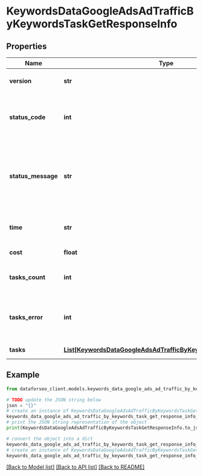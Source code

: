 # KeywordsDataGoogleAdsAdTrafficByKeywordsTaskGetResponseInfo


## Properties

Name | Type | Description | Notes
------------ | ------------- | ------------- | -------------
**version** | **str** | the current version of the API | [optional] 
**status_code** | **int** | general status code you can find the full list of the response codes here | [optional] 
**status_message** | **str** | general informational message you can find the full list of general informational messages here | [optional] 
**time** | **str** | total execution time, seconds | [optional] 
**cost** | **float** | total tasks cost, USD | [optional] 
**tasks_count** | **int** | the number of tasks in the tasks array | [optional] 
**tasks_error** | **int** | the number of tasks in the tasks array returned with an error | [optional] 
**tasks** | [**List[KeywordsDataGoogleAdsAdTrafficByKeywordsTaskGetTaskInfo]**](KeywordsDataGoogleAdsAdTrafficByKeywordsTaskGetTaskInfo.md) | array of tasks | [optional] 

## Example

```python
from dataforseo_client.models.keywords_data_google_ads_ad_traffic_by_keywords_task_get_response_info import KeywordsDataGoogleAdsAdTrafficByKeywordsTaskGetResponseInfo

# TODO update the JSON string below
json = "{}"
# create an instance of KeywordsDataGoogleAdsAdTrafficByKeywordsTaskGetResponseInfo from a JSON string
keywords_data_google_ads_ad_traffic_by_keywords_task_get_response_info_instance = KeywordsDataGoogleAdsAdTrafficByKeywordsTaskGetResponseInfo.from_json(json)
# print the JSON string representation of the object
print(KeywordsDataGoogleAdsAdTrafficByKeywordsTaskGetResponseInfo.to_json())

# convert the object into a dict
keywords_data_google_ads_ad_traffic_by_keywords_task_get_response_info_dict = keywords_data_google_ads_ad_traffic_by_keywords_task_get_response_info_instance.to_dict()
# create an instance of KeywordsDataGoogleAdsAdTrafficByKeywordsTaskGetResponseInfo from a dict
keywords_data_google_ads_ad_traffic_by_keywords_task_get_response_info_form_dict = keywords_data_google_ads_ad_traffic_by_keywords_task_get_response_info.from_dict(keywords_data_google_ads_ad_traffic_by_keywords_task_get_response_info_dict)
```
[[Back to Model list]](../README.md#documentation-for-models) [[Back to API list]](../README.md#documentation-for-api-endpoints) [[Back to README]](../README.md)



